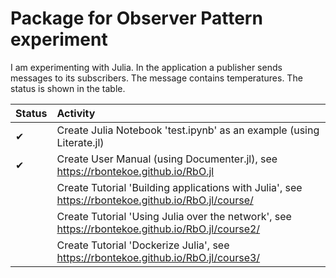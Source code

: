 # Package for Observer Pattern experiment

I am experimenting with Julia. In the application a publisher sends messages to its subscribers. The message contains temperatures. The status is shown in the table.

| Status   | Activity                                   |
| :---     | :---
| &#10004; | Create Julia Notebook 'test.ipynb' as an example (using Literate.jl) |
| &#10004; | Create User Manual (using Documenter.jl), see https://rbontekoe.github.io/RbO.jl |
|          | Create Tutorial 'Building applications with Julia', see https://rbontekoe.github.io/RbO.jl/course/  |
|          | Create Tutorial 'Using Julia over the network', see https://rbontekoe.github.io/RbO.jl/course2/  |
|          | Create Tutorial 'Dockerize Julia', see https://rbontekoe.github.io/RbO.jl/course3/ |
